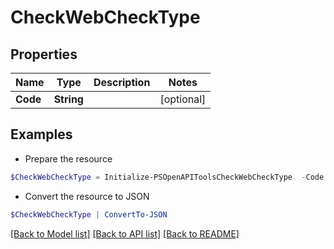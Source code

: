 # CheckWebCheckType
## Properties

Name | Type | Description | Notes
------------ | ------------- | ------------- | -------------
**Code** | **String** |  | [optional] 

## Examples

- Prepare the resource
```powershell
$CheckWebCheckType = Initialize-PSOpenAPIToolsCheckWebCheckType  -Code null
```

- Convert the resource to JSON
```powershell
$CheckWebCheckType | ConvertTo-JSON
```

[[Back to Model list]](../README.md#documentation-for-models) [[Back to API list]](../README.md#documentation-for-api-endpoints) [[Back to README]](../README.md)

